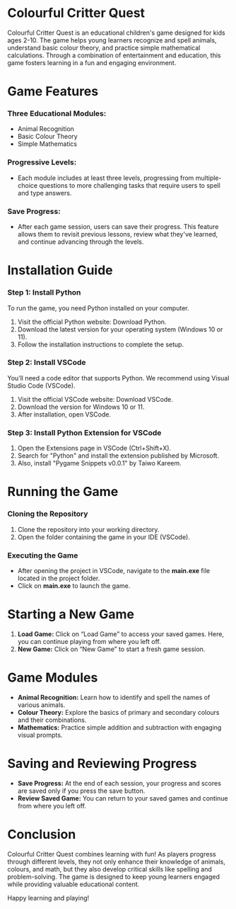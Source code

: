 # Colourful Critter Quest
Colourful Critter Quest is an educational children's game designed for kids ages 2-10. The game helps young learners recognize and spell animals, understand basic colour theory, and practice simple mathematical calculations. Through a combination of entertainment and education, this game fosters learning in a fun and engaging environment.

# Game Features
### Three Educational Modules:

- Animal Recognition
- Basic Colour Theory
- Simple Mathematics
  
### Progressive Levels:

- Each module includes at least three levels, progressing from multiple-choice questions to more challenging tasks that require users to spell and type answers.

### Save Progress:

- After each game session, users can save their progress. This feature allows them to revisit previous lessons, review what they've learned, and continue advancing through the levels.


# Installation Guide
### Step 1: Install Python
To run the game, you need Python installed on your computer.

1. Visit the official Python website: Download Python.
2. Download the latest version for your operating system (Windows 10 or 11).
3. Follow the installation instructions to complete the setup.
   
### Step 2: Install VSCode
You’ll need a code editor that supports Python. We recommend using Visual Studio Code (VSCode).

1. Visit the official VSCode website: Download VSCode.
2. Download the version for Windows 10 or 11.
3. After installation, open VSCode.

### Step 3: Install Python Extension for VSCode
1. Open the Extensions page in VSCode (Ctrl+Shift+X).
2. Search for "Python" and install the extension published by Microsoft.
3. Also, install "Pygame Snippets v0.0.1" by Taiwo Kareem.

# Running the Game
### Cloning the Repository
1. Clone the repository into your working directory.
2. Open the folder containing the game in your IDE (VSCode).

### Executing the Game
- After opening the project in VSCode, navigate to the **main.exe** file located in the project folder.
- Click on **main.exe** to launch the game.

# Starting a New Game
1. **Load Game:** Click on “Load Game” to access your saved games. Here, you can continue playing from where you left off.
2. **New Game:** Click on “New Game” to start a fresh game session.

# Game Modules
- **Animal Recognition:** Learn how to identify and spell the names of various animals.
- **Colour Theory:** Explore the basics of primary and secondary colours and their combinations.
- **Mathematics:** Practice simple addition and subtraction with engaging visual prompts.

# Saving and Reviewing Progress
- **Save Progress:** At the end of each session, your progress and scores are saved only if you press the save button.
- **Review Saved Game:** You can return to your saved games and continue from where you left off.
  
# Conclusion

Colourful Critter Quest combines learning with fun! As players progress through different levels, they not only enhance their knowledge of animals, colours, and math, but they also develop critical skills like spelling and problem-solving. The game is designed to keep young learners engaged while providing valuable educational content.

Happy learning and playing!

